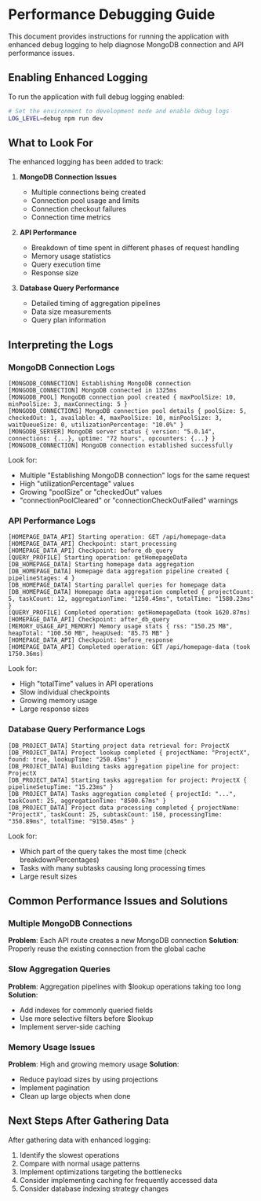 # Performance Debugging Guide

This document provides instructions for running the application with enhanced debug logging to help diagnose MongoDB connection and API performance issues.

## Enabling Enhanced Logging

To run the application with full debug logging enabled:

```bash
# Set the environment to development mode and enable debug logs
LOG_LEVEL=debug npm run dev
```

## What to Look For

The enhanced logging has been added to track:

1. **MongoDB Connection Issues**
   - Multiple connections being created
   - Connection pool usage and limits
   - Connection checkout failures
   - Connection time metrics

2. **API Performance**
   - Breakdown of time spent in different phases of request handling
   - Memory usage statistics
   - Query execution time
   - Response size

3. **Database Query Performance**
   - Detailed timing of aggregation pipelines
   - Data size measurements
   - Query plan information

## Interpreting the Logs

### MongoDB Connection Logs

```
[MONGODB_CONNECTION] Establishing MongoDB connection
[MONGODB_CONNECTION] MongoDB connected in 1325ms
[MONGODB_POOL] MongoDB connection pool created { maxPoolSize: 10, minPoolSize: 3, maxConnecting: 5 }
[MONGODB_CONNECTIONS] MongoDB connection pool details { poolSize: 5, checkedOut: 1, available: 4, maxPoolSize: 10, minPoolSize: 3, waitQueueSize: 0, utilizationPercentage: "10.0%" }
[MONGODB_SERVER] MongoDB server status { version: "5.0.14", connections: {...}, uptime: "72 hours", opcounters: {...} }
[MONGODB_CONNECTION] MongoDB connection established successfully
```

Look for:
- Multiple "Establishing MongoDB connection" logs for the same request
- High "utilizationPercentage" values
- Growing "poolSize" or "checkedOut" values
- "connectionPoolCleared" or "connectionCheckOutFailed" warnings

### API Performance Logs

```
[HOMEPAGE_DATA_API] Starting operation: GET /api/homepage-data
[HOMEPAGE_DATA_API] Checkpoint: start_processing
[HOMEPAGE_DATA_API] Checkpoint: before_db_query
[QUERY_PROFILE] Starting operation: getHomepageData
[DB_HOMEPAGE_DATA] Starting homepage data aggregation
[DB_HOMEPAGE_DATA] Homepage data aggregation pipeline created { pipelineStages: 4 }
[DB_HOMEPAGE_DATA] Starting parallel queries for homepage data
[DB_HOMEPAGE_DATA] Homepage data aggregation completed { projectCount: 5, taskCount: 12, aggregationTime: "1250.45ms", totalTime: "1580.23ms" }
[QUERY_PROFILE] Completed operation: getHomepageData (took 1620.87ms)
[HOMEPAGE_DATA_API] Checkpoint: after_db_query
[MEMORY_USAGE_API_MEMORY] Memory usage stats { rss: "150.25 MB", heapTotal: "100.50 MB", heapUsed: "85.75 MB" }
[HOMEPAGE_DATA_API] Checkpoint: before_response
[HOMEPAGE_DATA_API] Completed operation: GET /api/homepage-data (took 1750.36ms)
```

Look for:
- High "totalTime" values in API operations
- Slow individual checkpoints
- Growing memory usage
- Large response sizes

### Database Query Performance Logs

```
[DB_PROJECT_DATA] Starting project data retrieval for: ProjectX
[DB_PROJECT_DATA] Project lookup completed { projectName: "ProjectX", found: true, lookupTime: "250.45ms" }
[DB_PROJECT_DATA] Building tasks aggregation pipeline for project: ProjectX
[DB_PROJECT_DATA] Starting tasks aggregation for project: ProjectX { pipelineSetupTime: "15.23ms" }
[DB_PROJECT_DATA] Tasks aggregation completed { projectId: "...", taskCount: 25, aggregationTime: "8500.67ms" }
[DB_PROJECT_DATA] Project data processing completed { projectName: "ProjectX", taskCount: 25, subtaskCount: 150, processingTime: "350.89ms", totalTime: "9150.45ms" }
```

Look for:
- Which part of the query takes the most time (check breakdownPercentages)
- Tasks with many subtasks causing long processing times
- Large result sizes

## Common Performance Issues and Solutions

### Multiple MongoDB Connections

**Problem**: Each API route creates a new MongoDB connection
**Solution**: Properly reuse the existing connection from the global cache

### Slow Aggregation Queries

**Problem**: Aggregation pipelines with $lookup operations taking too long
**Solution**: 
- Add indexes for commonly queried fields
- Use more selective filters before $lookup
- Implement server-side caching

### Memory Usage Issues

**Problem**: High and growing memory usage
**Solution**:
- Reduce payload sizes by using projections
- Implement pagination
- Clean up large objects when done

## Next Steps After Gathering Data

After gathering data with enhanced logging:

1. Identify the slowest operations
2. Compare with normal usage patterns
3. Implement optimizations targeting the bottlenecks
4. Consider implementing caching for frequently accessed data
5. Consider database indexing strategy changes 